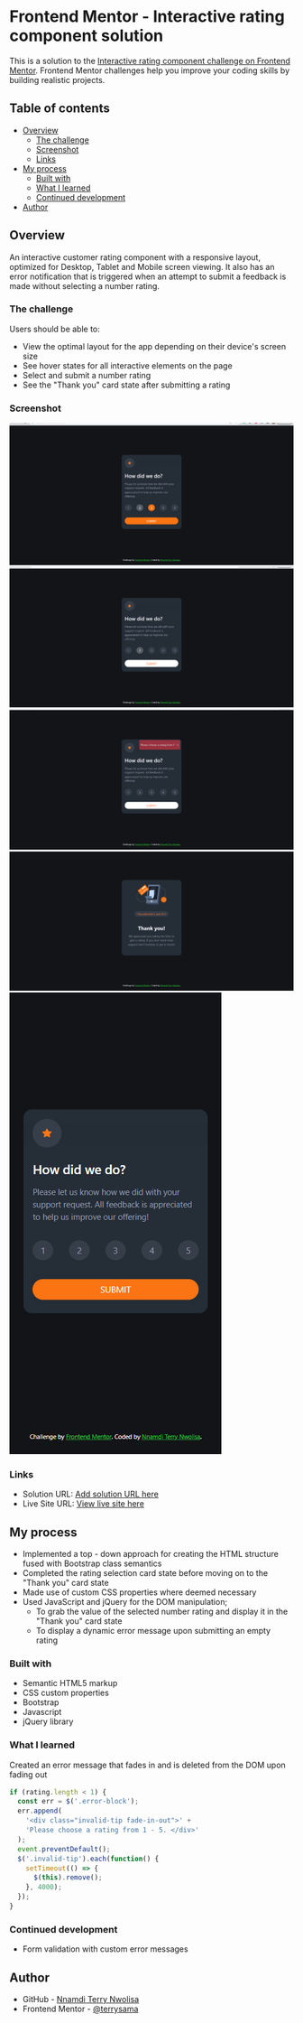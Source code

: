 # Frontend Mentor - Interactive rating component solution

This is a solution to the [Interactive rating component challenge on Frontend Mentor](https://www.frontendmentor.io/challenges/interactive-rating-component-koxpeBUmI). Frontend Mentor challenges help you improve your coding skills by building realistic projects. 

## Table of contents

- [Overview](#overview)
  - [The challenge](#the-challenge)
  - [Screenshot](#screenshot)
  - [Links](#links)
- [My process](#my-process)
  - [Built with](#built-with)
  - [What I learned](#what-i-learned)
  - [Continued development](#continued-development)
- [Author](#author)

## Overview
An interactive customer rating component with a responsive layout, optimized for Desktop, Tablet and Mobile screen viewing. It also has an error notification that is triggered when an attempt to submit a feedback is made without selecting a number rating.

### The challenge

Users should be able to:

- View the optimal layout for the app depending on their device's screen size
- See hover states for all interactive elements on the page
- Select and submit a number rating
- See the "Thank you" card state after submitting a rating

### Screenshot

![](./images/Interactive%20rating%20component%20-%20desktop%20view.png)
![](./images/Interactive%20rating%20component%20-%20desktop%20view%202.png)
![](./images/Interactive%20rating%20component%20-%20desktop%20view%20with%20error%20message.png)
![](./images/Interactive%20rating%20component%20-%20thank%20you%20state%20-%20desktop%20view.png)
![](./images/Interactive%20rating%20component%20-%20mobile%20view.png)

### Links

- Solution URL: [Add solution URL here](https://your-solution-url.com)
- Live Site URL: [View live site here](https://your-live-site-url.com)

## My process

- Implemented a top - down approach for creating the HTML structure fused with Bootstrap class semantics
- Completed the rating selection card state before moving on to the "Thank you" card state
- Made use of custom CSS properties where deemed necessary
- Used JavaScript and jQuery for the DOM manipulation; 
  - To grab the value of the selected number rating and display it in the "Thank you" card state
  - To display a dynamic error message upon submitting an empty rating

### Built with

- Semantic HTML5 markup
- CSS custom properties
- Bootstrap
- Javascript
- jQuery library

### What I learned

Created an error message that fades in and is deleted from the DOM upon fading out

```js
if (rating.length < 1) {
  const err = $('.error-block');
  err.append(
    '<div class="invalid-tip fade-in-out">' + 
    'Please choose a rating from 1 - 5. </div>'
  );
  event.preventDefault();
  $('.invalid-tip').each(function() {
    setTimeout(() => {
      $(this).remove();
    }, 4000);
  });
}
```

### Continued development

- Form validation with custom error messages

## Author

- GitHub - [Nnamdi Terry Nwolisa](https://github.com/terrysama)
- Frontend Mentor - [@terrysama](https://www.frontendmentor.io/profile/terrysama)
